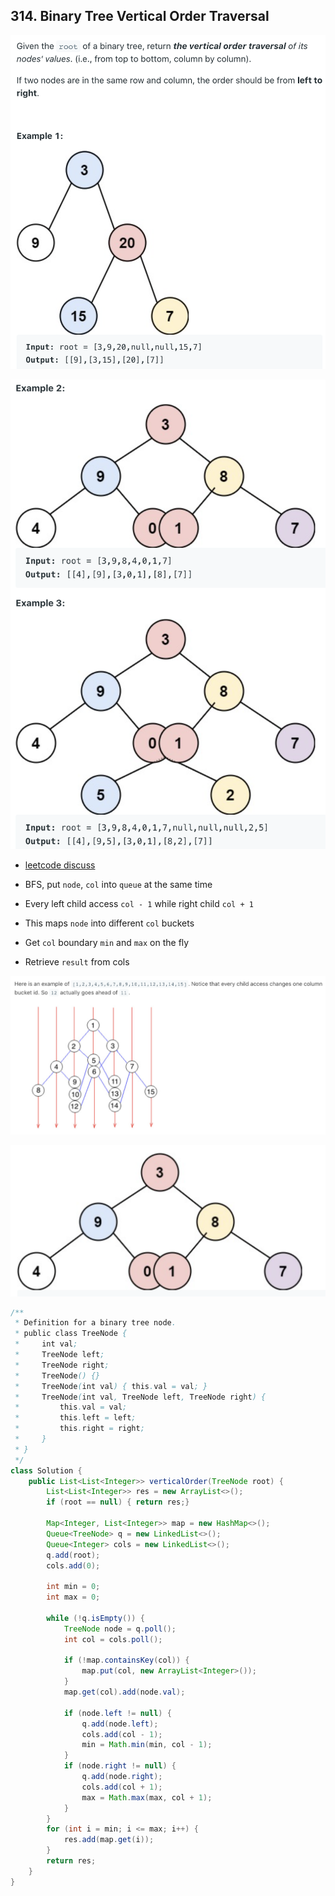 ## 314. Binary Tree Vertical Order Traversal
![](img/2022-05-07-00-03-08.png)

![](img/2022-05-07-00-03-23.png)


- [leetcode discuss](https://leetcode.com/problems/binary-tree-vertical-order-traversal/discuss/76401/5ms-Java-Clean-Solution#:~:text=The%20following%20solution,result%20from%20cols)

- BFS, put `node`, `col` into `queue` at the same time
- Every left child access `col - 1` while right child `col + 1`
- This maps `node` into different `col` buckets
- Get `col` boundary `min` and `max` on the fly
- Retrieve `result` from cols

![](img/2022-05-07-12-32-22.png)


![](img/2022-07-07-21-33-09.png)



```java
/**
 * Definition for a binary tree node.
 * public class TreeNode {
 *     int val;
 *     TreeNode left;
 *     TreeNode right;
 *     TreeNode() {}
 *     TreeNode(int val) { this.val = val; }
 *     TreeNode(int val, TreeNode left, TreeNode right) {
 *         this.val = val;
 *         this.left = left;
 *         this.right = right;
 *     }
 * }
 */
class Solution {
    public List<List<Integer>> verticalOrder(TreeNode root) {
        List<List<Integer>> res = new ArrayList<>();
        if (root == null) { return res;}
        
        Map<Integer, List<Integer>> map = new HashMap<>();
        Queue<TreeNode> q = new LinkedList<>();
        Queue<Integer> cols = new LinkedList<>();
        q.add(root); 
        cols.add(0);

        int min = 0;
        int max = 0;
        
        while (!q.isEmpty()) {
            TreeNode node = q.poll();
            int col = cols.poll();
            
            if (!map.containsKey(col)) {
                map.put(col, new ArrayList<Integer>());
            }
            map.get(col).add(node.val);

            if (node.left != null) {
                q.add(node.left); 
                cols.add(col - 1);
                min = Math.min(min, col - 1);
            }    
            if (node.right != null) {
                q.add(node.right);
                cols.add(col + 1);
                max = Math.max(max, col + 1);
            }
        }
        for (int i = min; i <= max; i++) {
            res.add(map.get(i));
        }
        return res;
    }
}
```